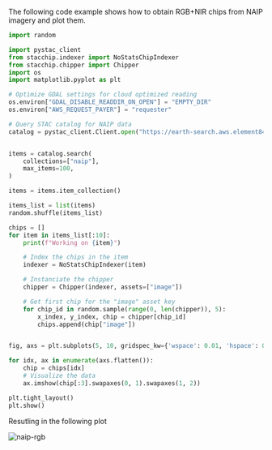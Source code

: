 The following code example shows how to obtain RGB+NIR chips from
NAIP imagery and plot them.

```python
import random

import pystac_client
from stacchip.indexer import NoStatsChipIndexer
from stacchip.chipper import Chipper
import os
import matplotlib.pyplot as plt

# Optimize GDAL settings for cloud optimized reading
os.environ["GDAL_DISABLE_READDIR_ON_OPEN"] = "EMPTY_DIR"
os.environ["AWS_REQUEST_PAYER"] = "requester"

# Query STAC catalog for NAIP data
catalog = pystac_client.Client.open("https://earth-search.aws.element84.com/v1")


items = catalog.search(
    collections=["naip"],
    max_items=100,
)

items = items.item_collection()

items_list = list(items)
random.shuffle(items_list)

chips = []
for item in items_list[:10]:
    print(f"Working on {item}")

    # Index the chips in the item
    indexer = NoStatsChipIndexer(item)

    # Instanciate the chipper
    chipper = Chipper(indexer, assets=["image"])

    # Get first chip for the "image" asset key
    for chip_id in random.sample(range(0, len(chipper)), 5):
        x_index, y_index, chip = chipper[chip_id]
        chips.append(chip["image"])


fig, axs = plt.subplots(5, 10, gridspec_kw={'wspace': 0.01, 'hspace': 0.01}, squeeze=True)

for idx, ax in enumerate(axs.flatten()):
    chip = chips[idx]
    # Visualize the data
    ax.imshow(chip[:3].swapaxes(0, 1).swapaxes(1, 2))

plt.tight_layout()
plt.show()
```

Resutling in the following plot

![naip-rgb](https://github.com/Clay-foundation/stacchip/assets/901647/86844530-9297-4971-b9e5-dd5c25b28b0e)
